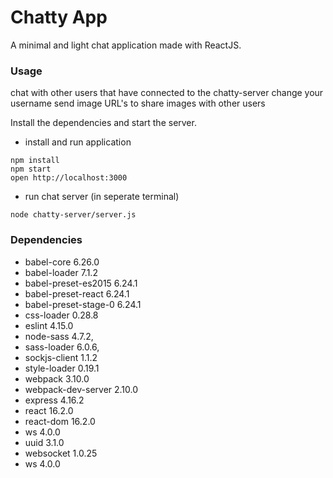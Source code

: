 Chatty App
=====================

A minimal and light chat application made with ReactJS.

### Usage
chat with other users that have connected to the chatty-server
change your username
send image URL's to share images with other users

Install the dependencies and start the server.

- install and run application

```
npm install
npm start
open http://localhost:3000
```

- run chat server (in seperate terminal)

```
node chatty-server/server.js
```

### Dependencies

* babel-core 6.26.0
* babel-loader 7.1.2
* babel-preset-es2015 6.24.1
* babel-preset-react 6.24.1
* babel-preset-stage-0 6.24.1
* css-loader 0.28.8
* eslint 4.15.0
* node-sass 4.7.2,
* sass-loader 6.0.6,
* sockjs-client 1.1.2
* style-loader 0.19.1
* webpack 3.10.0
* webpack-dev-server 2.10.0
* express 4.16.2
* react 16.2.0
* react-dom 16.2.0
* ws 4.0.0
* uuid 3.1.0
* websocket 1.0.25
* ws 4.0.0